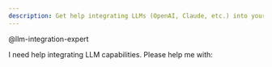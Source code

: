 ```yaml
---
description: Get help integrating LLMs (OpenAI, Claude, etc.) into your application
---
```


@llm-integration-expert

I need help integrating LLM capabilities. Please help me with:

